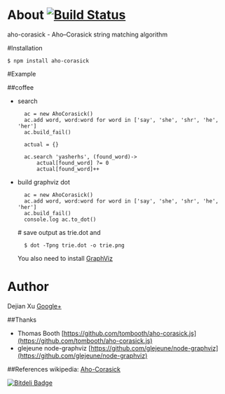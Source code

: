 # About [![Build Status](https://travis-ci.org/xudejian/aho-corasick.png?branch=master)](https://travis-ci.org/xudejian/aho-corasick)


aho-corasick - Aho–Corasick string matching algorithm

#Installation

	$ npm install aho-corasick

#Example

##coffee

* search

		ac = new AhoCorasick()
		ac.add word, word:word for word in ['say', 'she', 'shr', 'he', 'her']
		ac.build_fail()

		actual = {}
  
		ac.search 'yasherhs', (found_word)->
    		actual[found_word] ?= 0
    		actual[found_word]++


* build graphviz dot

		ac = new AhoCorasick()
		ac.add word, word:word for word in ['say', 'she', 'shr', 'he', 'her']
		ac.build_fail()
		console.log ac.to_dot()

	\# save output as trie.dot  and 
	
		$ dot -Tpng trie.dot -o trie.png
	
	You also need to install [GraphViz](http://www.graphviz.org/)


# Author

Dejian Xu
[Google+](https://plus.google.com/116305544434538996428?rel=author)

##Thanks

* Thomas Booth [https://github.com/tombooth/aho-corasick.js](https://github.com/tombooth/aho-corasick.js)
* glejeune node-graphviz [https://github.com/glejeune/node-graphviz](https://github.com/glejeune/node-graphviz)

##References
wikipedia: [Aho-Corasick](https://en.wikipedia.org/wiki/Aho-Corasick)


[![Bitdeli Badge](https://d2weczhvl823v0.cloudfront.net/xudejian/aho-corasick/trend.png)](https://bitdeli.com/free "Bitdeli Badge")

